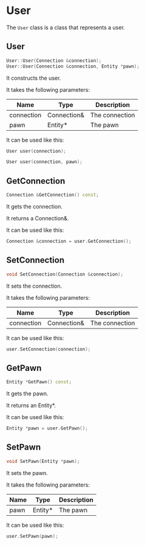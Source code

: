 # User

The `User` class is a class that represents a user.

## User

```c++
User::User(Connection &connection);
User::User(Connection &connection, Entity *pawn);
```

It constructs the user.

It takes the following parameters:

| Name       | Type         | Description |
|------------|--------------|-------------|
| connection | Connection&  | The connection |
| pawn       | Entity*      | The pawn      |

It can be used like this:

```c++
User user(connection);
```

```c++
User user(connection, pawn);
```


## GetConnection

```c++
Connection &GetConnection() const;
```

It gets the connection.

It returns a Connection&.

It can be used like this:

```c++
Connection &connection = user.GetConnection();
```

## SetConnection

```c++
void SetConnection(Connection &connection);
```

It sets the connection.

It takes the following parameters:

| Name       | Type         | Description |
|------------|--------------|-------------|
| connection | Connection&  | The connection |

It can be used like this:

```c++
user.SetConnection(connection);
```

## GetPawn

```c++
Entity *GetPawn() const;
```

It gets the pawn.

It returns an Entity*.

It can be used like this:

```c++
Entity *pawn = user.GetPawn();
```

## SetPawn


```c++
void SetPawn(Entity *pawn);
```

It sets the pawn.

It takes the following parameters:

| Name | Type     | Description |
|------|----------|-------------|
| pawn | Entity*  | The pawn    |

It can be used like this:

```c++
user.SetPawn(pawn);
```
